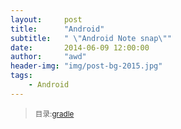 ```yaml
---
layout:     post
title:      "Android"
subtitle:   " \"Android Note snap\""
date:       2014-06-09 12:00:00
author:     "awd"
header-img: "img/post-bg-2015.jpg"
tags:
    - Android
---
```

><small>目录:[gradle](/2014/06/09/gradle)</small>





